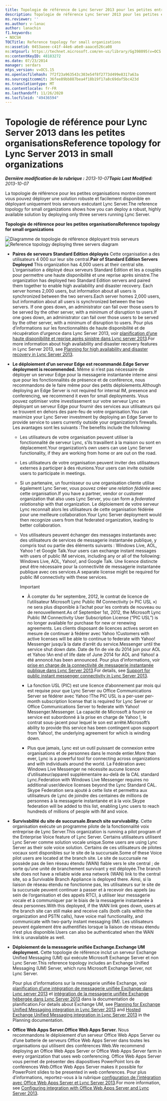 ```yaml
---
title: Topologie de référence de Lync Server 2013 pour les petites entreprises
description: Topologie de référence Lync Server 2013 pour les petites entreprises.
ms.reviewer: ''
ms.author: v-lanac
author: lanachin
f1.keywords:
- NOCSH
TOCTitle: Reference topology for small organizations
ms:assetid: 0453aeee-c41f-44e6-a6e0-aaace526ca08
ms:mtpsurl: https://technet.microsoft.com/en-us/library/Gg398095(v=OCS.15)
ms:contentKeyID: 48183272
ms.date: 07/23/2014
manager: serdars
mtps_version: v=OCS.15
ms.openlocfilehash: 7f2f23a963543c303e54f8f2773d499e8317a63a
ms.sourcegitcommit: 36fee89bb887bea4f18b19f17a8c69daf5bc423d
ms.translationtype: MT
ms.contentlocale: fr-FR
ms.lasthandoff: 11/26/2020
ms.locfileid: "49436594"
---
```

# <a name="reference-topology-for-lync-server-2013-in-small-organizations"></a><span data-ttu-id="f7fa1-103">Topologie de référence pour Lync Server 2013 dans les petites organisations</span><span class="sxs-lookup"><span data-stu-id="f7fa1-103">Reference topology for Lync Server 2013 in small organizations</span></span>

<div data-xmlns="http://www.w3.org/1999/xhtml">

<div class="topic" data-xmlns="http://www.w3.org/1999/xhtml" data-msxsl="urn:schemas-microsoft-com:xslt" data-cs="https://msdn.microsoft.com/">

<div data-asp="https://msdn2.microsoft.com/asp">



</div>

<div id="mainSection">

<div id="mainBody"><span data-ttu-id="f7fa1-104">

<span> </span></span><span class="sxs-lookup"><span data-stu-id="f7fa1-104">

<span> </span></span></span>

<span data-ttu-id="f7fa1-105">_**Dernière modification de la rubrique :** 2013-10-07_</span><span class="sxs-lookup"><span data-stu-id="f7fa1-105">_**Topic Last Modified:** 2013-10-07_</span></span>

<span data-ttu-id="f7fa1-106">La topologie de référence pour les petites organisations montre comment vous pouvez déployer une solution robuste et facilement disponible en déployant uniquement trois serveurs exécutant Lync Server.</span><span class="sxs-lookup"><span data-stu-id="f7fa1-106">The reference topology for small organizations shows how you can deploy a robust, highly available solution by deploying only three servers running Lync Server.</span></span>

<span data-ttu-id="f7fa1-107">**Topologie de référence pour les petites organisations**</span><span class="sxs-lookup"><span data-stu-id="f7fa1-107">**Reference topology for small organizations**</span></span>

<span data-ttu-id="f7fa1-108">![Diagramme de topologie de référence déployant trois serveurs](images/Gg398095.25196d0d-dd07-451b-83ba-94c0ddf59030(OCS.15).jpg "Diagramme de topologie de référence déployant trois serveurs")</span><span class="sxs-lookup"><span data-stu-id="f7fa1-108">![Reference topology deploying three servers diagram](images/Gg398095.25196d0d-dd07-451b-83ba-94c0ddf59030(OCS.15).jpg "Reference topology deploying three servers diagram")</span></span>

  - <span data-ttu-id="f7fa1-109">**Paires de serveurs Standard Edition déployés**    Cette organisation a des utilisateurs 4 000 sur leur site central.</span><span class="sxs-lookup"><span data-stu-id="f7fa1-109">**Pair of Standard Edition Servers Deployed**    This organization has 4,000 users at their central site.</span></span> <span data-ttu-id="f7fa1-110">L’organisation a déployé deux serveurs Standard Edition et les a couplés pour permettre une haute disponibilité et une reprise après sinistre.</span><span class="sxs-lookup"><span data-stu-id="f7fa1-110">The organization has deployed two Standard Edition servers and paired them together to enable high availability and disaster recovery.</span></span> <span data-ttu-id="f7fa1-111">Each server homes 2,000 users, but information about all users is synchronized between the two servers.</span><span class="sxs-lookup"><span data-stu-id="f7fa1-111">Each server homes 2,000 users, but information about all users is synchronized between the two servers.</span></span> <span data-ttu-id="f7fa1-112">If one goes down, an administrator can fail over those users to be served by the other server, with a minimum of disruption to users.</span><span class="sxs-lookup"><span data-stu-id="f7fa1-112">If one goes down, an administrator can fail over those users to be served by the other server, with a minimum of disruption to users.</span></span> <span data-ttu-id="f7fa1-113">Pour plus d’informations sur les fonctionnalités de haute disponibilité et de récupération d’urgence dans Lync Server 2013, voir [planification d’une haute disponibilité et reprise après sinistre dans Lync server 2013](lync-server-2013-planning-for-high-availability-and-disaster-recovery.md).</span><span class="sxs-lookup"><span data-stu-id="f7fa1-113">For more information about high availability and disaster recovery features in Lync Server 2013, see [Planning for high availability and disaster recovery in Lync Server 2013](lync-server-2013-planning-for-high-availability-and-disaster-recovery.md).</span></span>

  - <span data-ttu-id="f7fa1-114">**Le déploiement d’un serveur Edge est recommandé.**</span><span class="sxs-lookup"><span data-stu-id="f7fa1-114">**Edge Server deployment is recommended.**</span></span>   <span data-ttu-id="f7fa1-115">Même si n’est pas nécessaire de déployer un serveur Edge pour la messagerie instantanée interne ainsi que pour les fonctionnalités de présence et de conférence, nous recommandons de le faire même pour des petits déploiements.</span><span class="sxs-lookup"><span data-stu-id="f7fa1-115">Although deploying an Edge Server is not required for internal IM, presence and conferencing, we recommend it even for small deployments.</span></span> <span data-ttu-id="f7fa1-116">Vous pouvez optimiser votre investissement sur votre serveur Lync en déployant un serveur Edge pour fournir des services aux utilisateurs qui se trouvent en dehors des pare-feu de votre organisation.</span><span class="sxs-lookup"><span data-stu-id="f7fa1-116">You can maximize your Lync Server investment by deploying an Edge Server to provide service to users currently outside your organization’s firewalls.</span></span> <span data-ttu-id="f7fa1-117">Les avantages sont les suivants :</span><span class="sxs-lookup"><span data-stu-id="f7fa1-117">The benefits include the following:</span></span>
    
      - <span data-ttu-id="f7fa1-118">Les utilisateurs de votre organisation peuvent utiliser la fonctionnalité de serveur Lync, s’ils travaillent à la maison ou sont en déplacement.</span><span class="sxs-lookup"><span data-stu-id="f7fa1-118">Your organization’s own users can use Lync Server functionality, if they are working from home or are out on the road.</span></span>
    
      - <span data-ttu-id="f7fa1-119">Les utilisateurs de votre organisation peuvent inviter des utilisateurs externes à participer à des réunions.</span><span class="sxs-lookup"><span data-stu-id="f7fa1-119">Your users can invite outside users to participate in meetings.</span></span>
    
      - <span data-ttu-id="f7fa1-120">Si un partenaire, un fournisseur ou une organisation cliente utilise également Lync Server, vous pouvez créer une *relation fédérée* avec cette organisation.</span><span class="sxs-lookup"><span data-stu-id="f7fa1-120">If you have a partner, vendor or customer organization that also uses Lync Server, you can form a *federated relationship* with that organization.</span></span> <span data-ttu-id="f7fa1-121">Le déploiement de votre serveur Lync reconnaît alors les utilisateurs de cette organisation fédérée pour une meilleure collaboration.</span><span class="sxs-lookup"><span data-stu-id="f7fa1-121">Your Lync Server deployment would then recognize users from that federated organization, leading to better collaboration.</span></span>
    
      - <span data-ttu-id="f7fa1-122">Vos utilisateurs peuvent échanger des messages instantanés avec des utilisateurs de services de messagerie instantanée publique, y compris tout ou partie des éléments suivants : Windows Live, AOL, Yahoo \! et Google Talk.</span><span class="sxs-lookup"><span data-stu-id="f7fa1-122">Your users can exchange instant messages with users of public IM services, including any or all of the following: Windows Live, AOL, Yahoo\!, and Google Talk.</span></span> <span data-ttu-id="f7fa1-123">Une licence distincte peut être nécessaire pour la connectivité de messagerie instantanée publique avec ces services.</span><span class="sxs-lookup"><span data-stu-id="f7fa1-123">A separate license might be required for public IM connectivity with these services.</span></span>
        
        <div>
        

        > [!IMPORTANT]  
        > <UL>
        > <LI>
        > <P><span data-ttu-id="f7fa1-124">À compter du 1er septembre, 2012, le contrat de licence de l’utilisateur Microsoft Lync Public IM Connectivity (« PIC USL ») ne sera plus disponible à l’achat pour les contrats de nouveau ou de renouvellement.</span><span class="sxs-lookup"><span data-stu-id="f7fa1-124">As of September 1st, 2012, the Microsoft Lync Public IM Connectivity User Subscription License (“PIC USL”) is no longer available for purchase for new or renewing agreements.</span></span> <span data-ttu-id="f7fa1-125">Les clients disposant de licences actives seront en mesure de continuer à fédérer avec Yahoo !</span><span class="sxs-lookup"><span data-stu-id="f7fa1-125">Customers with active licenses will be able to continue to federate with Yahoo!</span></span> <span data-ttu-id="f7fa1-126">Messenger jusqu’à la date d’arrêt du service.</span><span class="sxs-lookup"><span data-stu-id="f7fa1-126">Messenger until the service shut down date.</span></span> <span data-ttu-id="f7fa1-127">Date de fin de vie du 2014 juin pour AOL et Yahoo !</span><span class="sxs-lookup"><span data-stu-id="f7fa1-127">An end of life date of June 2014 for AOL and Yahoo!</span></span> <span data-ttu-id="f7fa1-128">a été annoncé.</span><span class="sxs-lookup"><span data-stu-id="f7fa1-128">has been announced.</span></span> <span data-ttu-id="f7fa1-129">Pour plus d’informations, voir <A href="lync-server-2013-support-for-public-instant-messenger-connectivity.md">prise en charge de la connectivité de messagerie instantanée publique dans Lync Server 2013</A>.</span><span class="sxs-lookup"><span data-stu-id="f7fa1-129">For details, see <A href="lync-server-2013-support-for-public-instant-messenger-connectivity.md">Support for public instant messenger connectivity in Lync Server 2013</A>.</span></span></P>
        > <LI>
        > <P><span data-ttu-id="f7fa1-130">La fonction USL (PIC) est une licence d’abonnement par mois qui est requise pour que Lync Server ou Office Communications Server se fédérer avec Yahoo !</span><span class="sxs-lookup"><span data-stu-id="f7fa1-130">The PIC USL is a per-user per-month subscription license that is required for Lync Server or Office Communications Server to federate with Yahoo!</span></span> <span data-ttu-id="f7fa1-131">Messenger.</span><span class="sxs-lookup"><span data-stu-id="f7fa1-131">Messenger.</span></span> <span data-ttu-id="f7fa1-132">La capacité de Microsoft à fournir ce service est subordonné à la prise en charge de Yahoo !, le contrat sous-jacent pour lequel le son est arrêté.</span><span class="sxs-lookup"><span data-stu-id="f7fa1-132">Microsoft’s ability to provide this service has been contingent upon support from Yahoo!, the underlying agreement for which is winding down.</span></span></P>
        > <LI>
        > <P><span data-ttu-id="f7fa1-133">Plus que jamais, Lync est un outil puissant de connexion entre organisations et de personnes dans le monde entier.</span><span class="sxs-lookup"><span data-stu-id="f7fa1-133">More than ever, Lync is a powerful tool for connecting across organizations and with individuals around the world.</span></span> <span data-ttu-id="f7fa1-134">La Fédération avec Windows Live Messenger ne nécessite aucune licence d’utilisateur/appareil supplémentaire au-delà de la CAL standard Lync.</span><span class="sxs-lookup"><span data-stu-id="f7fa1-134">Federation with Windows Live Messenger requires no additional user/device licenses beyond the Lync Standard CAL.</span></span> <span data-ttu-id="f7fa1-135">Skype Federation sera ajouté à cette liste et permettra aux utilisateurs de Lync de joindre des centaines de millions de personnes à la messagerie instantanée et à la voix.</span><span class="sxs-lookup"><span data-stu-id="f7fa1-135">Skype federation will be added to this list, enabling Lync users to reach hundreds of millions of people with IM and voice.</span></span></P></LI></UL>

        
        </div>

  - <span data-ttu-id="f7fa1-136">**Survivabilité du site de succursale.**</span><span class="sxs-lookup"><span data-stu-id="f7fa1-136">**Branch site survivability.**</span></span>   <span data-ttu-id="f7fa1-137">Cette organisation exécute un programme pilote de la fonctionnalité voix entreprise de Lync Server.</span><span class="sxs-lookup"><span data-stu-id="f7fa1-137">This organization is running a pilot program of the Enterprise Voice feature of Lync Server.</span></span> <span data-ttu-id="f7fa1-138">Certains utilisateurs utilisent Lync Server comme solution vocale unique.</span><span class="sxs-lookup"><span data-stu-id="f7fa1-138">Some users are using Lync Server as their sole voice solution.</span></span> <span data-ttu-id="f7fa1-139">Certains de ces utilisateurs de pilotes vocaux sont disponibles sur le site de la succursale.</span><span class="sxs-lookup"><span data-stu-id="f7fa1-139">Some of these Voice pilot users are located at the branch site.</span></span> <span data-ttu-id="f7fa1-140">Le site de succursale ne possède pas de lien réseau étendu (WAN) fiable vers le site central ; de sorte qu’une unité de branchement survivant y est déployée.</span><span class="sxs-lookup"><span data-stu-id="f7fa1-140">The branch site does not have a reliable wide area network (WAN) link to the central site, so a Survivable Branch Appliance is deployed there.</span></span> <span data-ttu-id="f7fa1-141">Ainsi, si la liaison de réseau étendu ne fonctionne pas, les utilisateurs sur le site de la succursale peuvent continuer à passer et à recevoir des appels (au sein de l’organisation et des appels RTC), à utiliser leur messagerie vocale et à communiquer par le biais de la messagerie instantanée à deux personnes.</span><span class="sxs-lookup"><span data-stu-id="f7fa1-141">With this deployed, if the WAN link goes down, users at the branch site can still make and receive calls (both calls within the organization and PSTN calls), have voice mail functionality, and communicate with two-party instant messaging (IM).</span></span> <span data-ttu-id="f7fa1-142">Les utilisateurs peuvent également être authentifiés lorsque la liaison de réseau étendu n’est plus disponible.</span><span class="sxs-lookup"><span data-stu-id="f7fa1-142">Users can also be authenticated when the WAN link is unavailable as well.</span></span>

  - <span data-ttu-id="f7fa1-143">**Déploiement de la messagerie unifiée Exchange.**</span><span class="sxs-lookup"><span data-stu-id="f7fa1-143">**Exchange UM deployment.**</span></span> <span data-ttu-id="f7fa1-144">Cette topologie de référence inclut un serveur Exchange Unified Messaging (UM) qui exécute Microsoft Exchange Server et non Lync Server.</span><span class="sxs-lookup"><span data-stu-id="f7fa1-144">This reference topology includes an Exchange Unified Messaging (UM) Server, which runs Microsoft Exchange Server, not Lync Server.</span></span>
    
    <span data-ttu-id="f7fa1-145">Pour plus d’informations sur la messagerie unifiée Exchange, voir [planification d’une intégration de messagerie unifiée Exchange dans Lync server 2013](lync-server-2013-planning-for-exchange-unified-messaging-integration.md) et [intégration de la messagerie unifiée Exchange hébergée dans Lync Server 2013](lync-server-2013-hosted-exchange-unified-messaging-integration.md) dans la documentation de planification.</span><span class="sxs-lookup"><span data-stu-id="f7fa1-145">For details about Exchange UM, see [Planning for Exchange Unified Messaging integration in Lync Server 2013](lync-server-2013-planning-for-exchange-unified-messaging-integration.md) and [Hosted Exchange Unified Messaging integration in Lync Server 2013](lync-server-2013-hosted-exchange-unified-messaging-integration.md) in the Planning documentation.</span></span>

  - <span data-ttu-id="f7fa1-146">**Office Web Apps Server.**</span><span class="sxs-lookup"><span data-stu-id="f7fa1-146">**Office Web Apps Server.**</span></span> <span data-ttu-id="f7fa1-147">Nous recommandons le déploiement d’un serveur Office Web Apps Server ou d’une batterie de serveurs Office Web Apps Server dans toutes les organisations qui utilisent des conférences Web.</span><span class="sxs-lookup"><span data-stu-id="f7fa1-147">We recommend deploying an Office Web Apps Server or Office Web Apps Server farm in every organization that uses web conferencing.</span></span> <span data-ttu-id="f7fa1-148">Office Web Apps Server vous permet de présenter des diapositives PowerPoint lors de conférences Web.</span><span class="sxs-lookup"><span data-stu-id="f7fa1-148">Office Web Apps Server makes it possible for PowerPoint slides to be presented in web conferences.</span></span> <span data-ttu-id="f7fa1-149">Pour plus d’informations, reportez-vous à la rubrique [configuration de l’intégration avec Office Web Apps Server et Lync Server 2013](lync-server-2013-enabling-office-web-apps-server-and-lync-server-2013.md).</span><span class="sxs-lookup"><span data-stu-id="f7fa1-149">For more information, see [Configuring integration with Office Web Apps Server and Lync Server 2013](lync-server-2013-enabling-office-web-apps-server-and-lync-server-2013.md).</span></span>

<span data-ttu-id="f7fa1-150"></div>

<span> </span>

</div>

</div>

</span><span class="sxs-lookup"><span data-stu-id="f7fa1-150"></div>

<span> </span>

</div>

</div>

</span></span></div>

